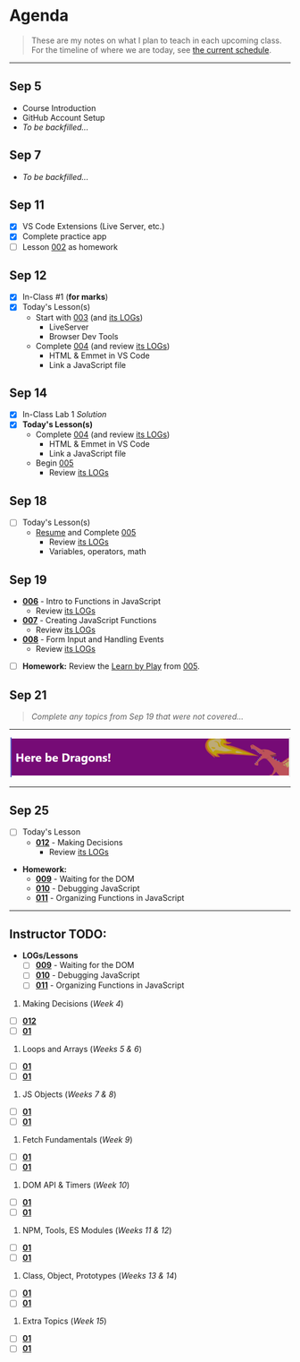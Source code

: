 # Agenda

> These are my notes on what I plan to teach in each upcoming class. For the timeline of where we are today, see [the current schedule](./ReadMe.md#schedule).


----

## Sep 5

- Course Introduction
- GitHub Account Setup
- *To be backfilled...*

## Sep 7

- *To be backfilled...*

## Sep 11

- [x] VS Code Extensions (Live Server, etc.)
- [x] Complete practice app
- [ ] Lesson [002](./src/002/ReadMe.md) as homework

## Sep 12

- [x] In-Class #1 (**for marks**)
- [x] Today's Lesson(s)
  - Start with [003](./src/003/ReadMe.md) (and [its LOGs](./src/003/LOGs.md))
    - LiveServer
    - Browser Dev Tools
  - Complete [004](./src/004/ReadMe.md) (and review [its LOGs](./src/004/LOGs.md))
    - HTML & Emmet in VS Code
    - Link a JavaScript file

## Sep 14

- [x] In-Class Lab 1 *Solution*
- [x] **Today's Lesson(s)**
  - Complete [004](./src/004/ReadMe.md) (and review [its LOGs](./src/004/LOGs.md))
    - HTML & Emmet in VS Code
    - Link a JavaScript file
  - Begin [005](./src/005/ReadMe.md)
    - Review [its LOGs](./src/005/LOGs.md)

## Sep 18

- [ ] Today's Lesson(s)
  - [Resume](./src/005/main.js) and Complete [005](./src/005/ReadMe.md)
    - Review [its LOGs](./src/005/LOGs.md)
    - Variables, operators, math

## Sep 19

  - [**006**](./src/006/ReadMe.md) - Intro to Functions in JavaScript
    - Review [its LOGs](./src/006/LOGs.md)
  - [**007**](./src/007/ReadMe.md) - Creating JavaScript Functions
    - Review [its LOGs](./src/007/LOGs.md)
  - [**008**](./src/008/ReadMe.md) - Form Input and Handling Events
    - Review [its LOGs](./src/008/LOGs.md)
- [ ] **Homework:** Review the [Learn by Play](./src/005/ReadMe.md#learn-by-play) from [005](./src/005/ReadMe.md).

## Sep 21

> *Complete any topics from Sep 19 that were not covered...*

----

![Here be dragons](./docs/images/here-be-dragons.png)

----


## Sep 25

- [ ] Today's Lesson
  - [**012**](./src/012/ReadMe.md) - Making Decisions
    - Review [its LOGs](./src/012/LOGs.md)
- **Homework:**
  - [**009**](./src/009/ReadMe.md) - Waiting for the DOM
  - [**010**](./src/010/ReadMe.md) - Debugging JavaScript
  - [**011**](./src/011/ReadMe.md) - Organizing Functions in JavaScript



----

## Instructor TODO:

- **LOGs/Lessons**
  - [ ] [**009**](./009/ReadMe.md) - Waiting for the DOM
  - [ ] [**010**](./010/ReadMe.md) - Debugging JavaScript
  - [ ] [**011**](./011/ReadMe.md) - Organizing Functions in JavaScript
1. Making Decisions (*Week 4*)
  - [ ] [**012**](./012/ReadMe.md)
  - [ ] [**01**](./01/ReadMe.md)
1. Loops and Arrays (*Weeks 5 & 6*)
  - [ ] [**01**](./01/ReadMe.md)
  - [ ] [**01**](./01/ReadMe.md)
1. JS Objects (*Weeks 7 & 8*)
  - [ ] [**01**](./01/ReadMe.md)
  - [ ] [**01**](./01/ReadMe.md)
1. Fetch Fundamentals (*Week 9*)
  - [ ] [**01**](./01/ReadMe.md)
  - [ ] [**01**](./01/ReadMe.md)
1. DOM API & Timers (*Week 10*)
  - [ ] [**01**](./01/ReadMe.md)
  - [ ] [**01**](./01/ReadMe.md)
1. NPM, Tools, ES Modules (*Weeks 11 & 12*)
  - [ ] [**01**](./01/ReadMe.md)
  - [ ] [**01**](./01/ReadMe.md)
1. Class, Object, Prototypes (*Weeks 13 & 14*)
  - [ ] [**01**](./01/ReadMe.md)
  - [ ] [**01**](./01/ReadMe.md)
1. Extra Topics (*Week 15*)
  - [ ] [**01**](./01/ReadMe.md)
  - [ ] [**01**](./01/ReadMe.md)

<!--

> ***NOTE:** Backfill for previous classes...*

## W01D2 - First Day

## W01D3

- **Reminder:** Where is your repo on your computer?
  - NOT IN
    - OneDrive
    - DropBox
    - Removable USB Flash Drive
- Class Videos tab
  - Video - [What is GitHub](https://youtu.be/w3jLJU7DT5E)
- GitHub User Profile
- Learn git commands
- Learn Markdown
  - **CHAT:** Fill in the blank for the following statement: "HTML is a ______ language."
    - "Markup"
  - **001** steps
    - H1-H6, Paragraphs, Unordered Lists, Ordered Lists, Bulletted Lists, 
- GitHub Features
  - Issues / Milestones
  - Pull-Requests
  - GitHub CLI
    - Using `--help`
    - `gh pr list`
    - `gh pr view`
    - `gh issue list`
    - `gh issue view`
    - `gh issue create`
- More Markdown
  - **002** steps
    - Images, Tables, Links



-->


<!--

> ***TODO:** Modify these for the current term...*

## Sep 27

- Add/Remove Classes from Elements
- Event Listeners
  - Types of Events
  - Listening to Events
  - Event `.target`
  - MDN Articles
    - [Introduction to Events](https://developer.mozilla.org/en-US/docs/Learn/JavaScript/Building_blocks/Events)
    - [Event Types](https://developer.mozilla.org/en-US/docs/Web/API/Element#events)

## Sep 29

- More on Event Listeners
  - Default Event Behaviour (and canceling it)
  - Event Bubbling
- Intro to If-Else

## Oct 1

- **010 Practice** - Solution
- **Demo-debugging**
  - Chrome Dev Tools - Sources Tab
  - Breakpoints, Variable Values, and Stepping Through Code
- **In-Class Assignment** - Event Listeners (60 min)

## Oct 5

- If-Else
  - Demo-thumbnails

## Oct 7

- Announcements
- Explore the Rendered Page
- Forms

## Oct 8

- Review Take-Home Lab
- In-Class - If/Else

## Oct 19

- Lessons 040 and 050
  - `gh pr list`, then `gh pr merge ##`, then `git pull`
- Some extra [notes on understanding your JavaScript objects](./docs/mynotes/dom-objects.md)
  - Exploring with your `$0.prototype.constructor.name`


## Oct 22

- Modifying the Word Guessing Game
- Slide-Show Practice

## Oct 26

- Lab 1 Solution
- Slide-Show Practice Solution

## Nov 30/Dec 2,3

- Objects
- JSON (JavaScript Object Notation)
- AJAX using the Fetch API


-->
